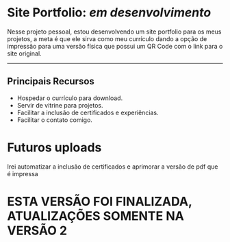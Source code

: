 
<h1> Site Portfolio: <i>em desenvolvimento</i></h1>
<p>Nesse projeto pessoal, estou desenvolvendo um site portfolio para os meus projetos, a meta é que ele sirva como meu currículo dando a opção de impressão para uma versão física que possui um QR Code com o link para o site original. </p>

<hr>

<h2>Principais Recursos</h2>
<ul>
<li>Hospedar o currículo para download.</li>
<li>Servir de vitrine para projetos.</li>
<li>Facilitar a inclusão de certificados e experiências.</li>
<li>Facilitar o contato comigo.</li>
</ul>

<h1> Futuros uploads </h1>
<p><span>Irei automatizar a inclusão de certificados e aprimorar a versão de pdf que é impressa<span></p>

  <h1>ESTA VERSÃO FOI FINALIZADA, ATUALIZAÇÕES SOMENTE NA VERSÃO 2</h1>
